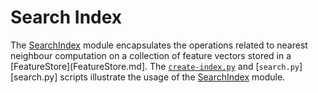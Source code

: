 # Search Index

The [SearchIndex](src/search_index.py) module encapsulates the operations
related to nearest neighbour computation on a collection of feature vectors
stored in a [FeatureStore](FeatureStore.md]. The [`create-index.py`](create-index.py)
and [`search.py`][search.py] scripts illustrate the usage of the [SearchIndex](src/search_index.py)
module.